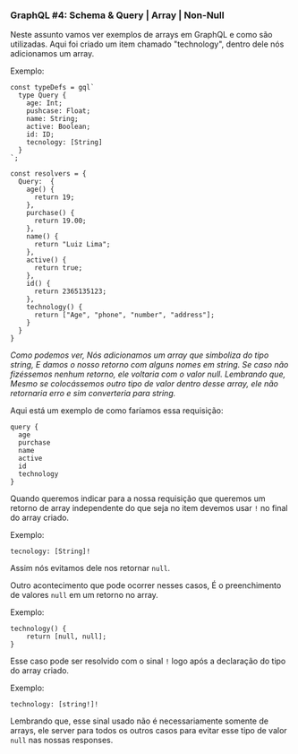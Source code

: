 ### GraphQL #4: Schema & Query | Array | Non-Null

Neste assunto vamos ver exemplos de arrays em GraphQL e como são utilizadas.
Aqui foi criado um item chamado "technology", dentro dele nós adicionamos um array.

Exemplo: 
```
const typeDefs = gql`
  type Query {
    age: Int;
    pushcase: Float;
    name: String;
    active: Boolean;
    id: ID;
    tecnology: [String]
  }
`;

const resolvers = {
  Query:  {
    age() {
      return 19;
    }, 
    purchase() {
      return 19.00;  
    }, 
    name() {
      return "Luiz Lima";   
    }, 
    active() {
      return true; 
    },
    id() {
      return 2365135123;
    },
    technology() {
      return ["Age", "phone", "number", "address"];
    } 
  }    
}
```

*Como podemos ver, Nós adicionamos um array que simboliza do tipo string, E damos o nosso retorno com alguns nomes em string. Se caso não fizéssemos nenhum retorno, ele voltaria com o valor null. Lembrando que, Mesmo se colocássemos outro tipo de valor dentro desse array, ele não retornaria erro e sim converteria para string.*

Aqui está um exemplo de como faríamos essa requisição: 

```
query {
  age
  purchase
  name
  active
  id
  technology
}
```

Quando queremos indicar para a nossa requisição que queremos um retorno de array independente do que seja no item devemos usar ```!``` no final do array criado. 

Exemplo: 
```
tecnology: [String]!
```

Assim nós evitamos dele nos retornar ```null```.


Outro acontecimento que pode ocorrer nesses casos, É o preenchimento de valores ```null``` em um retorno no array.

Exemplo: 
```
technology() {
    return [null, null];
}
```
Esse caso pode ser resolvido com o sinal ```!``` logo após a declaração do tipo do array criado.

Exemplo: 
```
technology: [string!]!
```

Lembrando que, esse sinal usado não é necessariamente somente de arrays, ele server para todos os outros casos para evitar esse tipo de valor ```null``` nas nossas responses.